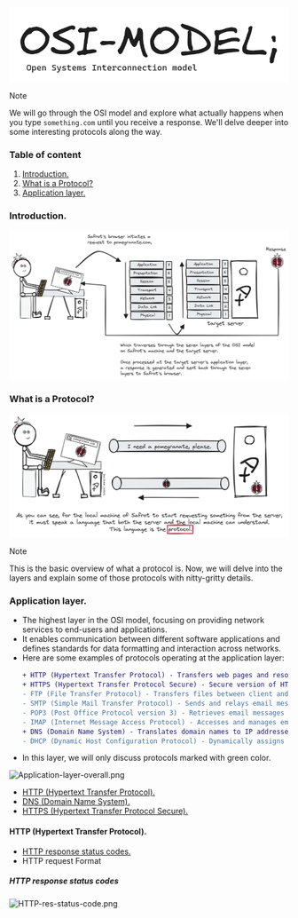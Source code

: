 <p align="center">
  <img src="assets/OSI-Logo.png"><br>
</p>

> [!NOTE]
> We will go through the OSI model and explore what actually happens when you type ```something.com``` until you receive a response. 
> We'll delve deeper into some interesting protocols along the way.

### Table of content
1. [Introduction.](#OSI-Intro)
2. [What is a Protocol?](#What-is-a-Protocol)
3. [Application layer.](#application-layer)

<a name="OSI-Intro"></a>
### Introduction.

<img alt="OSI-Intro.png" src="assets/OSI-Intro.png" />

<a name="What-is-a-Protocol"></a>
### What is a Protocol?
<img alt="What-is-a-Protocol-1.png" src="assets/What-is-a-Protocol-1.png" />

> [!NOTE]
> This is the basic overview of what a protocol is. Now, we will delve into the layers and explain some of those protocols with nitty-gritty details.

<a name="application-layer"></a>
### Application layer.
- The highest layer in the OSI model, focusing on providing network services to end-users and applications.
- It enables communication between different software applications and defines standards for data formatting and interaction across networks.
- Here are some examples of protocols operating at the application layer:
   ```diff
   + HTTP (Hypertext Transfer Protocol) - Transfers web pages and resources on the web.
   + HTTPS (Hypertext Transfer Protocol Secure) - Secure version of HTTP, encrypts communication.
   - FTP (File Transfer Protocol) - Transfers files between client and server.
   - SMTP (Simple Mail Transfer Protocol) - Sends and relays email messages.
   - POP3 (Post Office Protocol version 3) - Retrieves email messages from a server.
   - IMAP (Internet Message Access Protocol) - Accesses and manages email messages on a server.
   + DNS (Domain Name System) - Translates domain names to IP addresses.
   - DHCP (Dynamic Host Configuration Protocol) - Dynamically assigns IP addresses and network configuration.

- In this layer, we will only discuss protocols marked with green color.
<img alt="Application-layer-overall.png" src="assets/Application-layer-overall.png" />

- [HTTP (Hypertext Transfer Protocol).](#HTTP)
- [DNS (Domain Name System).](#)
- [HTTPS (Hypertext Transfer Protocol Secure).](#)

<a name="HTTP"></a>
#### HTTP (Hypertext Transfer Protocol).
   - [HTTP response status codes.](#HTTP-res-status-code)
   - HTTP request Format

 
<a name="HTTP-res-status-code"></a>
##### HTTP response status codes
<img alt="HTTP-res-status-code.png" src="assets/HTTP-res-status-code.png" />
